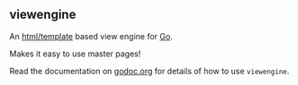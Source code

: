 viewengine
----

An [html/template][html/template] based view engine for [Go][go].

Makes it easy to use master pages!

Read the documentation on [godoc.org][docs] for details of how to use `viewengine`.

[html/template]: http://golang.org/pkg/html/template/
[go]: http://golang.org
[docs]: http://godoc.org/github.com/jpoehls/viewengine/